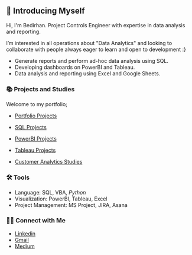 
## 👋 Introducing Myself

Hi, I'm Bedirhan. Project Controls Engineer with expertise in data analysis and reporting. 

I’m interested in all operations about "Data Analytics" and looking to collaborate with people always eager to learn and open to development :}

- Generate reports and perform ad-hoc data analysis using SQL.
- Developing dashboards on PowerBI and Tableau.
- Data analysis and reporting using Excel and Google Sheets.

### 📚 Projects and Studies

Welcome to my portfolio;

- [Portfolio Projects](https://github.com/BedirK/Portfolio-Projects)

- [SQL Projects](https://github.com/BedirK/Data-Analytics-Bootcamp-SQL)

- [PowerBI Projects](https://github.com/BedirK/PowerBI-Projects)

- [Tableau Projects](https://github.com/BedirK/Tableau-Projects)

- [Customer Analytics Studies](https://github.com/BedirK/Customer-Analytics)
  
### 🛠️ Tools

- Language: SQL, VBA, *Python*
- Visualization: PowerBI, Tableau, Excel
- Project Management: MS Project, JIRA, Asana

### 👋🏻 Connect with Me

- [Linkedin](https://www.linkedin.com/in/bedirhankelez/)
- [Gmail](bedir.metu@gmail.com)
- [Medium](https://medium.com/@bedir_)
